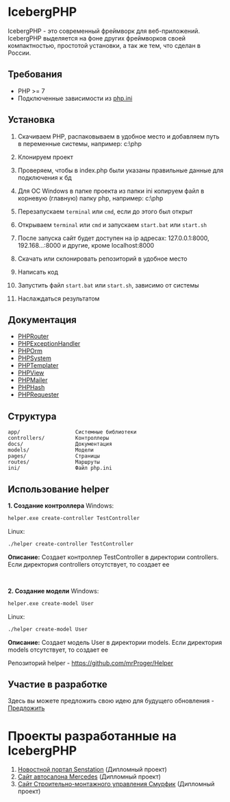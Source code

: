 # IcebergPHP
IcebergPHP - это современный фреймворк для веб-приложений. IcebergPHP выделяется на фоне других фреймворков своей компактностью, простотой установки, а так же тем, что сделан в России.
## Требования
- PHP >= 7
- Подключенные зависимости из [php.ini](ini/php.ini)
## Установка
1) Скачиваем PHP, распаковываем в удобное место и добавляем путь в переменные системы, например: c:\php
2) Клонируем проект
3) Проверяем, чтобы в index.php были указаны правильные данные для подключения к бд
4) Для ОС Windows в папке проекта из папки ini копируем файл в корневую (главную) папку php, например: c:\php
5) Перезапускаем ```terminal``` или ```cmd```, если до этого был открыт
6) Открываем ```terminal``` или ```cmd``` и запускаем ```start.bat``` или ```start.sh```
7) После запуска сайт будет доступен на ip адресах: 127.0.0.1:8000, 192.168...:8000 и другие, кроме localhost:8000

1) Скачать или склонировать репозиторий в удобное место
2) Написать код
3) Запустить файл ```start.bat``` или ```start.sh```, зависимо от системы
4) Наслаждаться результатом
## Документация
- [PHPRouter](docs/PHPRouter.md)
- [PHPExceptionHandler](docs/PHPExceptionHandler.md)
- [PHPOrm](docs/PHPOrm.md)
- [PHPSystem](docs/PHPSystem.md)
- [PHPTemplater](docs/PHPTemplater.md)
- [PHPView](docs/PHPView.md)
- [PHPMailer](docs/PHPMailer.md)
- [PHPHash](docs/PHPHash.md)
- [PHPRequester](docs/PHPRequester.md)
## Структура
```
app/                  Системные библиотеки   
controllers/          Контроллеры
docs/                 Документация
models/               Модели
pages/                Страницы
routes/               Маршруты
ini/                  Файл php.ini
```
## Использование helper
**1. Создание контроллера**
Windows:
```sh
helper.exe create-controller TestController
```
Linux:
```sh
./helper create-controller TestController
```

**Описание:** Создает контроллер TestController в директории controllers. Если директория controllers отсутствует, то создает ее

<br>

**2. Создание модели**
Windows:
```sh
helper.exe create-model User
```
Linux:
```sh
./helper create-model User
```

**Описание:** Создает модель User в директории models. Если директория models отсутствует, то создает ее

Репозиторий helper - https://github.com/mrProger/Helper

## Участие в разработке
Здесь вы можете предложить свою идею для будущего обновления - [Предложить](https://github.com/mrProger/IcebergPHP/issues/1)

# Проекты разработанные на IcebergPHP
1. [Новостной портал Senstation](https://github.com/mrProger/NewsSite) (Дипломный проект)
2. [Сайт автосалона Mercedes](https://github.com/mrProger/CarsShop) (Дипломный проект)
3. [Сайт Строительно-монтажного управления Смурфик](https://github.com/mrProger/Smurfik2.0) (Дипломный проект)
